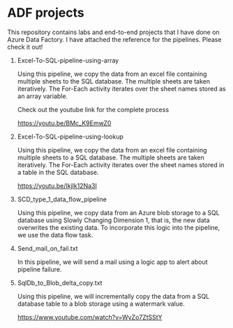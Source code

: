# ADF projects
This repository contains labs and end-to-end projects that I have done on Azure Data Factory. 
I have attached the reference for the pipelines.
Please check it out!

1. Excel-To-SQL-pipeline-using-array

   Using this pipeline, we copy the data from an excel file containing multiple sheets to the SQL database. 
   The multiple sheets are taken iteratively. The For-Each activity iterates over the sheet names stored as an array variable.

   Check out the youtube link for the complete process
   
   https://youtu.be/BMc_K9EmwZ0 

2. Excel-To-SQL-pipeline-using-lookup

   Using this pipeline, we copy the data from an excel file containing multiple sheets to a SQL database.
   The multiple sheets are taken iteratively. The For-Each activity iterates over the sheet names stored in a table in the SQL database.

   https://youtu.be/Ikjlk12Na3I

3. SCD_type_1_data_flow_pipeline

   Using this pipeline, we copy data from an Azure blob storage to a SQL database using Slowly Changing Dimension 1, that is, 
   the new data overwrites the existing data. To incorporate this logic into the pipeline, we use the data flow task.
   
4. Send_mail_on_fail.txt

   In this pipeline, we will send a mail using a logic app to alert about pipeline failure.
   
5. SqlDb_to_Blob_delta_copy.txt 

   Using this pipeline, we will incrementally copy the data from a SQL database table to a blob storage using a watermark value. 
   
   https://www.youtube.com/watch?v=WyZo7ZtSStY
